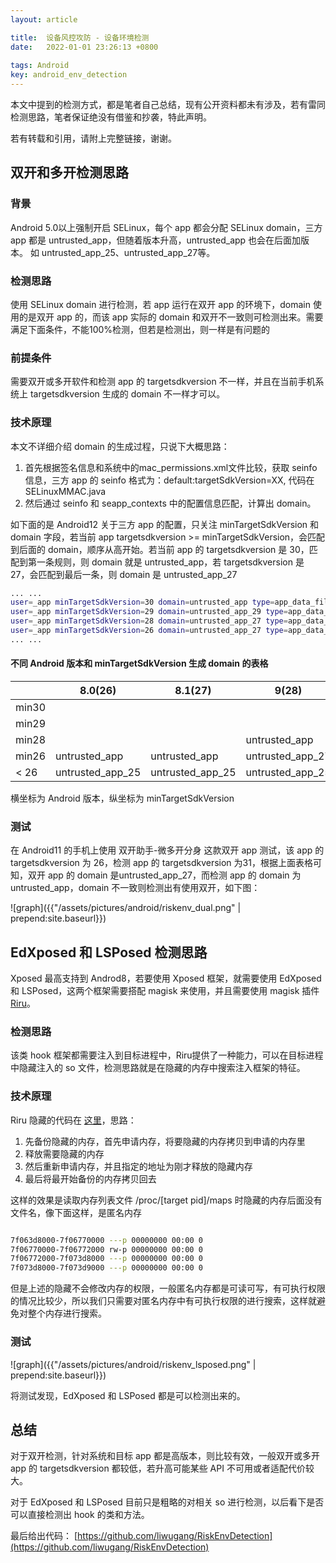 ```yaml
---
layout: article

title:  设备风控攻防 - 设备环境检测
date:   2022-01-01 23:26:13 +0800
 
tags: Android
key: android_env_detection
---
```


本文中提到的检测方式，都是笔者自己总结，现有公开资料都未有涉及，若有雷同检测思路，笔者保证绝没有借鉴和抄袭，特此声明。

若有转载和引用，请附上完整链接，谢谢。

<!--more-->

## 双开和多开检测思路

### 背景

Android 5.0以上强制开启 SELinux，每个 app 都会分配 SELinux domain，三方 app 都是 untrusted_app，但随着版本升高，untrusted_app 也会在后面加版本。
如 untrusted_app_25、untrusted_app_27等。

### 检测思路

使用 SELinux domain 进行检测，若 app 运行在双开 app 的环境下，domain 使用的是双开 app 的，而该 app 实际的 domain 和双开不一致则可检测出来。需要满足下面条件，不能100%检测，但若是检测出，则一样是有问题的

### 前提条件

需要双开或多开软件和检测 app 的 targetsdkversion 不一样，并且在当前手机系统上 targetsdkversion 生成的 domain 不一样才可以。

### 技术原理

本文不详细介绍 domain 的生成过程，只说下大概思路：
1. 首先根据签名信息和系统中的mac_permissions.xml文件比较，获取 seinfo 信息，三方 app 的 seinfo 格式为：default:targetSdkVersion=XX,  代码在SELinuxMMAC.java
2. 然后通过 seinfo 和 seapp_contexts 中的配置信息匹配，计算出 domain。

如下面的是 Android12 关于三方 app 的配置，只关注 minTargetSdkVersion 和 domain 字段，若当前 app targetsdkversion >= minTargetSdkVersion，会匹配到后面的 domain，顺序从高开始。若当前 app 的 targetsdkversion 是 30，匹配到第一条规则，则 domain 就是 untrusted_app，若 targetsdkversion 是 27，会匹配到最后一条，则 domain 是 untrusted_app_27

```bash
... ...
user=_app minTargetSdkVersion=30 domain=untrusted_app type=app_data_file levelFrom=all
user=_app minTargetSdkVersion=29 domain=untrusted_app_29 type=app_data_file levelFrom=all
user=_app minTargetSdkVersion=28 domain=untrusted_app_27 type=app_data_file levelFrom=all
user=_app minTargetSdkVersion=26 domain=untrusted_app_27 type=app_data_file levelFrom=user
... ...

```

#### 不同 Android 版本和 minTargetSdkVersion 生成 domain 的表格


|       | 8.0(26)          | 8.1(27)          | 9(28)            | 10(29)           | 11(30)           | 12(31)           |
| ----- | ---------------- | ---------------- | ---------------- | ---------------- | ---------------- | ---------------- |
| min30 |                  |                  |                  |                  | untrusted_app    | untrusted_app    |
| min29 |                  |                  |                  | untrusted_app    | untrusted_app_29 | untrusted_app_29 |
| min28 |                  |                  | untrusted_app    | untrusted_app_27 | untrusted_app_27 | untrusted_app_27 |
| min26 | untrusted_app    | untrusted_app    | untrusted_app_27 | untrusted_app_27 | untrusted_app_27 | untrusted_app_27 |
| < 26  | untrusted_app_25 | untrusted_app_25 | untrusted_app_25 | untrusted_app_25 | untrusted_app_25 | untrusted_app_25 |

横坐标为 Android 版本，纵坐标为 minTargetSdkVersion

### 测试

在 Android11 的手机上使用 双开助手-微多开分身 这款双开 app 测试，该 app 的 targetsdkversion 为 26，检测 app 的 targetsdkversion 为31，根据上面表格可知，双开 app 的 domain 是untrusted_app_27，而检测 app 的 domain 为untrusted_app，domain 不一致则检测出有使用双开，如下图：

![graph]({{"/assets/pictures/android/riskenv_dual.png" | prepend:site.baseurl}})


## EdXposed 和 LSPosed 检测思路

Xposed 最高支持到 Androd8，若要使用 Xposed 框架，就需要使用 EdXposed 和 LSPosed，这两个框架需要搭配 magisk 来使用，并且需要使用 magisk 插件 [Riru](https://github.com/RikkaApps/Riru)。

### 检测思路

该类 hook 框架都需要注入到目标进程中，Riru提供了一种能力，可以在目标进程中隐藏注入的 so 文件，检测思路就是在隐藏的内存中搜索注入框架的特征。

### 技术原理

Riru 隐藏的代码在 [这里](https://github.com/RikkaApps/Riru/blob/master/riru/src/main/cpp/hide/hide.cpp)，思路：

1. 先备份隐藏的内存，首先申请内存，将要隐藏的内存拷贝到申请的内存里
2. 释放需要隐藏的内存
3. 然后重新申请内存，并且指定的地址为刚才释放的隐藏内存
4. 最后将最开始备份的内存拷贝回去

这样的效果是读取内存列表文件 /proc/[target pid]/maps 时隐藏的内存后面没有文件名，像下面这样，是匿名内存

```bash

7f063d8000-7f06770000 ---p 00000000 00:00 0 
7f06770000-7f06772000 rw-p 00000000 00:00 0 
7f06772000-7f073d8000 ---p 00000000 00:00 0 
7f073d8000-7f073d9000 ---p 00000000 00:00 0 

```

但是上述的隐藏不会修改内存的权限，一般匿名内存都是可读可写，有可执行权限的情况比较少，所以我们只需要对匿名内存中有可执行权限的进行搜索，这样就避免对整个内存进行搜索。

### 测试

![graph]({{"/assets/pictures/android/riskenv_lsposed.png" | prepend:site.baseurl}})

将测试发现，EdXposed 和 LSPosed 都是可以检测出来的。

## 总结

对于双开检测，针对系统和目标 app 都是高版本，则比较有效，一般双开或多开 app 的 targetsdkversion 都较低，若升高可能某些 API 不可用或者适配代价较大。

对于 EdXposed 和 LSPosed 目前只是粗略的对相关 so 进行检测，以后看下是否可以直接检测出 hook 的类和方法。

最后给出代码： [https://github.com/liwugang/RiskEnvDetection](https://github.com/liwugang/RiskEnvDetection)